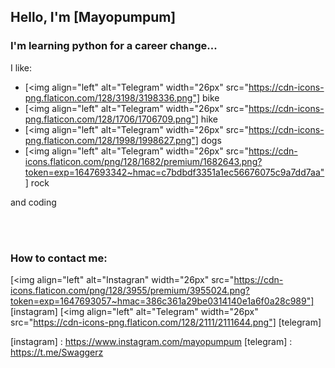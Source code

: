 ## **Hello, I'm** [Mayopumpum]

### **I'm learning python for a career change...**

I like:
- [<img align="left" alt="Telegram" width="26px" src="https://cdn-icons-png.flaticon.com/128/3198/3198336.png"] bike
- [<img align="left" alt="Telegram" width="26px" src="https://cdn-icons-png.flaticon.com/128/1706/1706709.png"] hike
- [<img align="left" alt="Telegram" width="26px" src="https://cdn-icons-png.flaticon.com/128/1998/1998627.png"] dogs
- [<img align="left" alt="Telegram" width="26px" src="https://cdn-icons.flaticon.com/png/128/1682/premium/1682643.png?token=exp=1647693342~hmac=c7bdbdf3351a1ec56676075c9a7dd7aa"] rock

and coding

<br />
<br />

### How to contact me:
[<img align="left" alt="Instagran" width="26px" src="https://cdn-icons.flaticon.com/png/128/3955/premium/3955024.png?token=exp=1647693057~hmac=386c361a29be0314140e1a6f0a28c989"] [instagram]
[<img align="left" alt="Telegram" width="26px" src="https://cdn-icons-png.flaticon.com/128/2111/2111644.png"] [telegram]

[instagram] : https://www.instagram.com/mayopumpum
[telegram] : https://t.me/Swaggerz